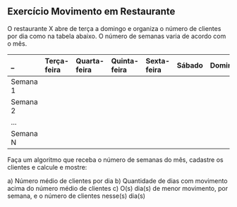 ## Exercício Movimento em Restaurante
O restaurante X abre de terça a domingo e organiza o número de clientes por dia como na tabela abaixo. O número de semanas varia de acordo com o mês.

_ | Terça-feira | Quarta-feira | Quinta-feira | Sexta-feira | Sábado | Domingo
:--- | :--- | :--- | :--- | :--- | :--- | :---
Semana 1 | | | | | |
Semana 2 | | | | | |
... | | | | | |
Semana N | | | | | |

Faça um algoritmo que receba o número de semanas do mês, cadastre os clientes e calcule e mostre:

a) Número médio de clientes por dia
b) Quantidade de dias com movimento acima do  número médio de clientes
c) O(s) dia(s) de menor movimento, por semana, e o número de clientes nesse(s) dia(s)